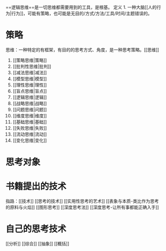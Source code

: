 ==逻辑思维==是一切思维都需要用到的工具，是根基。
定义
	1. 一种大脑[[人的行为|行为]]，可能有策略，也可能是无目的/方式/方法/工具/时间/主题错误的。
# 策略
思维：一种特定的有框架，有目的的思考方式、角度，是一种思考策略。[[思维]]
1. [[策略思维|策略]] 
2. [[批判性思维|批判]] 
3. [[减法思维|减法]] 
4. [[模型思维|模型]] 
5. [[理性思维|理性]] 
6. [[盲点思维|盲点]] 
7. [[逻辑思维|逻辑]] 
8. [[战略思维|战略]] 
9. [[问题思维|问题]] 
10. [[维度思维|维度]] 
11. [[基础思维|基础]] 
12. [[失败思维|失败]] 
14. [[流动思维|流动]] 
15. [[变化思维|变化]] 

# 思考对象
# 书籍提出的技术
指路：[[技术]] 
[[思考的技术]] 
[[实用性思考的艺术]] 
[[表象与本质-类比作为思考的原料与火焰]] 
[[图形思考]] 
[[深度思考法]] 
[[深度思考-让所有事都能正确入手]] 
# 自己的思考技术
[[分析]] 
[[综合]] 
[[抽象]] 
[[概括]] 